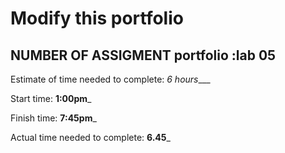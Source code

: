 # Modify this portfolio

## NUMBER OF ASSIGMENT  portfolio :lab 05
Estimate of time needed to complete: _6 hours____

Start time: __1:00pm___

Finish time: __7:45pm___

Actual time needed to complete: __6.45___ 
